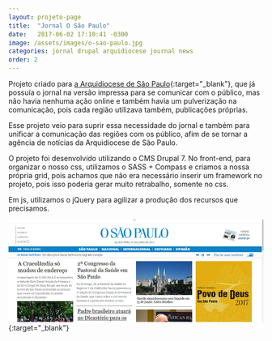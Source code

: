 ```yaml
---
layout: projeto-page
title:  "Jornal O São Paulo"
date:   2017-06-02 17:10:41 -0300
image: /assets/images/o-sao-paulo.jpg
categories: jornal drupal arquidiocese journal news
order: 2
---
```


Projeto criado para [a Arquidiocese de São Paulo](http://arquisp.org.br/){:target="_blank"}, que já possuía o jornal na versão impressa para se comunicar com o público, mas não havia nenhuma ação online e também havia um pulverização na comunicação, pois cada região utilizava também, publicações próprias.

Esse projeto veio para suprir essa necessidade do jornal e também para unificar a comunicação das regiões com os público, afim de se tornar a agência de notícias da Arquidiocese de São Paulo.

O projeto foi desenvolvido utilizando o CMS Drupal 7. No front-end, para organizar o nosso css, utilizamos o SASS + Compass e criamos a nossa própria grid, pois achamos que não era necessário inserir um framework no projeto, pois isso poderia gerar muito retrabalho, somente no css.

Em js, utilizamos o jQuery para agilizar a produção dos recursos que precisamos.

[![Jornal O São Paulo](/assets/images/o-sao-paulo.jpg)](http://www.osaopaulo.org.br/){:target="_blank"} 